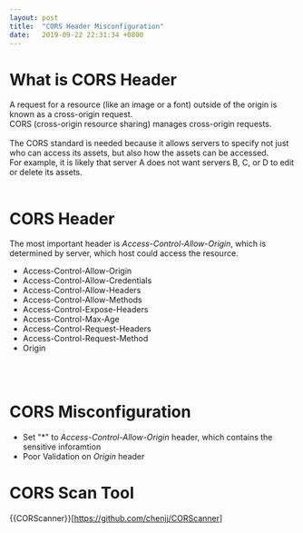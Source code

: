 ```yaml
---
layout: post
title:  "CORS Header Misconfiguration"
date:   2019-09-22 22:31:34 +0800
---
```


# What is CORS Header
A request for a resource (like an image or a font) outside of the origin is known as a cross-origin request. <br>
CORS (cross-origin resource sharing) manages cross-origin requests.
<br>
<br>
The CORS standard is needed because it allows servers to specify not just who can access its assets, but also how the assets can be accessed.<br>
For example, it is likely that server A does not want servers B, C, or D to edit or delete its assets.
<br>
<br>

# CORS Header
The most important header is *Access-Control-Allow-Origin*, which is determined by server, which host could access the resource. <br>
* Access-Control-Allow-Origin
* Access-Control-Allow-Credentials
* Access-Control-Allow-Headers
* Access-Control-Allow-Methods
* Access-Control-Expose-Headers
* Access-Control-Max-Age
* Access-Control-Request-Headers
* Access-Control-Request-Method
* Origin
<br>
<br>

# CORS Misconfiguration
* Set "*" to *Access-Control-Allow-Origin* header, which contains the sensitive inforamtion
* Poor Validation on *Origin* header

# CORS Scan Tool
{{CORScanner}}[https://github.com/chenjj/CORScanner]
